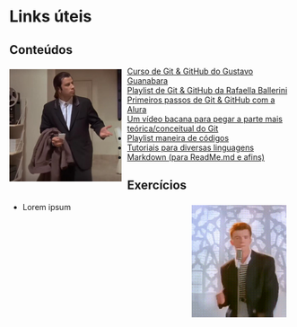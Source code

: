 # Links úteis
## Conteúdos
<img align="left" height="200px" style="margin-right:10px;margin-top:5px" src="meme-136-pulp-fiction-john-travolta-confuso-gerador-de-memes.jpg">

- [Curso de Git & GitHub do Gustavo Guanabara](https://youtube.com/playlist?list=PLHz_AreHm4dm7ZULPAmadvNhH6vk9oNZA)
- [Playlist de Git & GitHub da Rafaella Ballerini](https://youtube.com/playlist?list=PLhkO7OMKgT_rqwGYldqcFxyN4yjFgmDh8)
- [Primeiros passos de Git & GitHub com a Alura](https://www.alura.com.br/artigos/o-que-e-git-github)
- [Um vídeo bacana para pegar a parte mais teórica/conceitual do Git](https://youtu.be/6Czd1Yetaac)
- [Playlist maneira de códigos](https://youtube.com/playlist?list=PLG6_PMcMGdN6WMkgDnFMFn-0MeEaftZvD)
- [Tutoriais para diversas linguagens](https://www.w3schools.com/)
- [Markdown (para ReadMe.md e afins)](https://www.markdownguide.org/basic-syntax/)

## Exercícios
<img align="right" height="200px" style="margin-right:10px;margin-top:5px" src="rick-roll-rick-ashley.gif">

- Lorem ipsum

